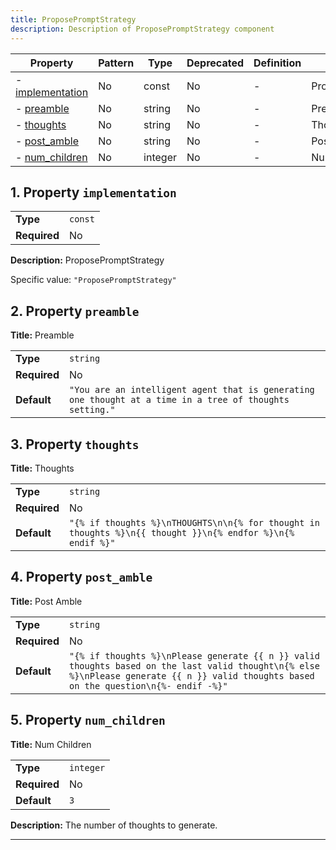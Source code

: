 ```yaml
---
title: ProposePromptStrategy
description: Description of ProposePromptStrategy component
---
```


| Property                             | Pattern | Type    | Deprecated | Definition | Title/Description     |
| ------------------------------------ | ------- | ------- | ---------- | ---------- | --------------------- |
| - [implementation](#implementation ) | No      | const   | No         | -          | ProposePromptStrategy |
| - [preamble](#preamble )             | No      | string  | No         | -          | Preamble              |
| - [thoughts](#thoughts )             | No      | string  | No         | -          | Thoughts              |
| - [post_amble](#post_amble )         | No      | string  | No         | -          | Post Amble            |
| - [num_children](#num_children )     | No      | integer | No         | -          | Num Children          |

## <a name="implementation"></a>1. Property `implementation`

|              |         |
| ------------ | ------- |
| **Type**     | `const` |
| **Required** | No      |

**Description:** ProposePromptStrategy

Specific value: `"ProposePromptStrategy"`

## <a name="preamble"></a>2. Property `preamble`

**Title:** Preamble

|              |                                                                                                          |
| ------------ | -------------------------------------------------------------------------------------------------------- |
| **Type**     | `string`                                                                                                 |
| **Required** | No                                                                                                       |
| **Default**  | `"You are an intelligent agent that is generating one thought at a time in a tree of thoughts setting."` |

## <a name="thoughts"></a>3. Property `thoughts`

**Title:** Thoughts

|              |                                                                                                            |
| ------------ | ---------------------------------------------------------------------------------------------------------- |
| **Type**     | `string`                                                                                                   |
| **Required** | No                                                                                                         |
| **Default**  | `"{% if thoughts %}\nTHOUGHTS\n\n{% for thought in thoughts %}\n{{ thought }}\n{% endfor %}\n{% endif %}"` |

## <a name="post_amble"></a>4. Property `post_amble`

**Title:** Post Amble

|              |                                                                                                                                                                                        |
| ------------ | -------------------------------------------------------------------------------------------------------------------------------------------------------------------------------------- |
| **Type**     | `string`                                                                                                                                                                               |
| **Required** | No                                                                                                                                                                                     |
| **Default**  | `"{% if thoughts %}\nPlease generate {{ n }} valid thoughts based on the last valid thought\n{% else %}\nPlease generate {{ n }} valid thoughts based on the question\n{%- endif -%}"` |

## <a name="num_children"></a>5. Property `num_children`

**Title:** Num Children

|              |           |
| ------------ | --------- |
| **Type**     | `integer` |
| **Required** | No        |
| **Default**  | `3`       |

**Description:** The number of thoughts to generate.

----------------------------------------------------------------------------------------------------------------------------
